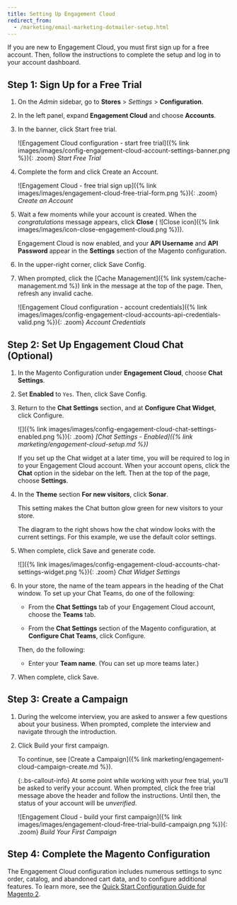 ```yaml
---
title: Setting Up Engagement Cloud
redirect_from:
  - /marketing/email-marketing-dotmailer-setup.html
---
```


If you are new to Engagement Cloud, you must first sign up for a free account. Then, follow the instructions to complete the setup and log in to your account dashboard.

## Step 1: Sign Up for a Free Trial

1. On the _Admin_ sidebar, go to **Stores** > _Settings_ > **Configuration**.

1. In the left panel, expand **Engagement Cloud** and choose **Accounts**.

1. In the banner, click <span class="btn">Start free trial</span>.

    ![Engagement Cloud configuration - start free trial]({% link images/images/config-engagement-cloud-account-settings-banner.png %}){: .zoom}
    _Start Free Trial_

1. Complete the form and click <span class="btn">Create an Account</span>.

    ![Engagement Cloud - free trial sign up]({% link images/images/engagement-cloud-free-trial-form.png %}){: .zoom}
    _Create an Account_

1. Wait a few moments while your account is created. When the _congratulations_ message appears, click **Close** ( ![Close icon]({% link images/images/icon-close-engagement-cloud.png %})).

    Engagement Cloud is now enabled, and your **API Username** and **API Password** appear in the **Settings** section of the Magento configuration.

1. In the upper-right corner, click <span class="btn">Save Config</span>.

1. When prompted, click the [Cache Management]({% link system/cache-management.md %}) link in the message at the top of the page. Then, refresh any invalid cache.

    ![Engagement Cloud configuration - account credentials]({% link images/images/config-engagement-cloud-accounts-api-credentials-valid.png %}){: .zoom}
    _Account Credentials_

## Step 2: Set Up Engagement Cloud Chat (Optional)

1. In the Magento Configuration under **Engagement Cloud**, choose **Chat Settings**.

1. Set **Enabled** to `Yes`. Then, click <span class="btn">Save Config</span>.

1. Return to the **Chat Settings** section, and at **Configure Chat Widget**, click <span class="btn">Configure</span>.

    ![]({% link images/images/config-engagement-cloud-chat-settings-enabled.png %}){: .zoom}
    _[Chat Settings - Enabled]({% link marketing/engagement-cloud-setup.md %})_

    If you set up the Chat widget at a later time, you will be required to log in to your Engagement Cloud account.  When your account opens, click the **Chat** option in the sidebar on the left. Then at the top of the page, choose **Settings**.

1. In the **Theme** section **For new visitors**, click **Sonar**.

    This setting makes the Chat button glow green for new visitors to your store.

    The diagram to the right shows how the chat window looks with the current settings.  For this example, we use the default color settings.

1. When complete, click <span class="btn">Save and generate code</span>.

    ![]({% link images/images/config-engagement-cloud-accounts-chat-settings-widget.png %}){: .zoom}
    _Chat Widget Settings_

1. In your store, the name of the team appears in the heading of the Chat window. To set up your Chat Teams, do one of the following:

    - From the **Chat Settings** tab of your Engagement Cloud account, choose the **Teams** tab.

    - From the **Chat Settings** section of the Magento configuration, at **Configure Chat Teams**, click <span class="btn">Configure</span>.

    Then, do the following:

    - Enter your **Team name**. (You can set up more teams later.)

1. When complete, click <span class="btn">Save</span>.

## Step 3: Create a Campaign

1. During the welcome interview, you are asked to answer a few questions about your business. When prompted, complete the interview and navigate through the introduction.

1. Click <span class="btn">Build your first campaign</span>.

   To continue, see [Create a Campaign]({% link marketing/engagement-cloud-campaign-create.md %}).

    {:.bs-callout-info}
    At some point while working with your free trial, you’ll be asked to verify your account. When prompted, click the free trial message above the header and follow the instructions. Until then, the status of your account will be _unverified_.

    ![Engagement Cloud - build your first campaign]({% link images/images/engagement-cloud-free-trial-build-campaign.png %}){: .zoom}
    _Build Your First Campaign_

## Step 4: Complete the Magento Configuration

The Engagement Cloud configuration includes numerous settings to sync order, catalog, and abandoned cart data, and to configure additional features. To learn more, see the [Quick Start Configuration Guide for Magento 2][2].

[1]: https://dotdigital.com/
[2]: https://support.dotmailer.com/hc/en-gb/articles/360000638264-Configuration-guide-Magento-2

